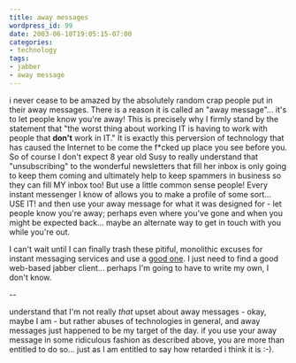 ```yaml
---
title: away messages
wordpress_id: 99
date: 2003-06-18T19:05:15-07:00
categories:
- technology
tags:
- jabber
- away message
---
```

i never cease to be amazed by the absolutely random crap people put in their away messages.  There is a reason it is
called an "away message"... it's to let people know you're away!  This is precisely why I firmly stand by the statement
that "the worst thing about working IT is having to work with people that **don't** work in IT."  It is exactly this
perversion of technology that has caused the Internet to be come the f\*cked up place you see before you.  So of course
I don't expect 8 year old Susy to really understand that "unsubscribing" to the wonderful newsletters that fill her
inbox is only going to keep them coming and ultimately help to keep spammers in business so they can fill MY inbox too!
But use a little common sense people!  Every instant messenger I know of allows you to make a profile of some sort...
USE IT!  and then use your away message for what it was designed for - let people know you're away; perhaps even where
you've gone and when you might be expected back... maybe an alternate way to get in touch with you while you're out.

I can't wait until I can finally trash these pitiful, monolithic excuses for instant messaging services and use a [good
one](http://www.jabber.org).  I just need to find a good web-based jabber client... perhaps I'm going to have to write
my own, I don't know.

--  

understand that I'm not really *that* upset about away messages - okay, maybe I am -  but rather abuses of technologies
in general, and away messages just happened to be my target of the day.  if you use your away message in some ridiculous
fashion as described above, you are more than entitled to do so...  just as I am entitled to say how retarded i think it
is :-).
